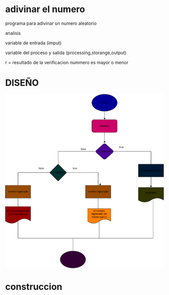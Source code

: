 # adivinar el numero
programa para adivinar un numero aleatorio

analisis

variable de entrada (imput)

variable del proceso y salida (processing,storange,output)

r = resultado de la verificacion nummero es mayor o menor

# DISEÑO
![Diagrama de flujo](diagrama.png "diagrama de flujo")
# construccion

